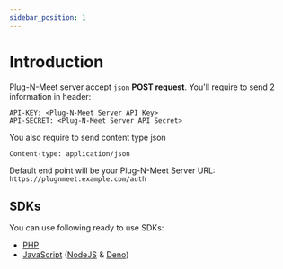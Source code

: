 ```yaml
---
sidebar_position: 1
---
```


# Introduction

Plug-N-Meet server accept `json` **POST request**. You'll require to send 2 information in header:

```
API-KEY: <Plug-N-Meet Server API Key>
API-SECRET: <Plug-N-Meet Server API Secret>
```

You also require to send content type json

```
Content-type: application/json
```

Default end point will be your Plug-N-Meet Server URL: `https://plugnmeet.example.com/auth`

## SDKs

You can use following ready to use SDKs:

- [PHP](https://github.com/mynaparrot/plugNmeet-sdk-php)
- [JavaScript](https://github.com/mynaparrot/plugNmeet-sdk-js) ([NodeJS](https://www.npmjs.com/package/plugnmeet-sdk-js) & [Deno](https://deno.land/x/plugnmeet))
